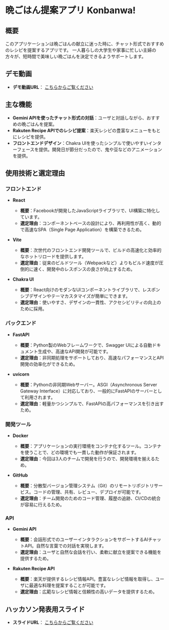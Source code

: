 # 晩ごはん提案アプリ Konbanwa!

## 概要
このアプリケーションは晩ごはんの献立に迷った時に、チャット形式でおすすめのレシピを提案するアプリです。
一人暮らしの大学生や家事に忙しい主婦の方々が、短時間で美味しい晩ごはんを決定できるようサポートします。

## デモ動画
- **デモ動画URL**： [こちらからご覧ください](https://drive.google.com/file/d/1THqIGJ9ZfNvKwl23JCB8SN4v9uFN2If7/view?usp=drive_link) 

## 主な機能  
- **Gemini APIを使ったチャット形式の対話**：ユーザと対話しながら、おすすめの晩ごはんを提案。  
- **Rakuten Recipe APIでのレシピ提案**：楽天レシピの豊富なメニューをもとにレシピを提供。  
- **フロントエンドデザイン**：Chakra UIを使ったシンプルで使いやすいインターフェースを提供。開発日が節分だったので、鬼や豆などのアニメーションを提供。

## 使用技術と選定理由  

### フロントエンド  
- **React**  
  - **概要**：Facebookが開発したJavaScriptライブラリで、UI構築に特化しています。  
  - **選定理由**：コンポーネントベースの設計により、再利用性が高く、動的で高速なSPA（Single Page Application）を構築できるため。
- **Vite**  
  - **概要**：次世代のフロントエンド開発ツールで、ビルドの高速化と効率的なホットリロードを提供します。  
  - **選定理由**：従来のビルドツール（Webpackなど）よりもビルド速度が圧倒的に速く、開発中のレスポンスの良さが向上するため。  

- **Chakra UI**  
  - **概要**：React向けのモダンなUIコンポーネントライブラリで、レスポンシブデザインやテーマカスタマイズが簡単にできます。  
  - **選定理由**：使いやすさ、デザインの一貫性、アクセシビリティの向上のために採用。

### バックエンド  
- **FastAPI**  
  - **概要**：Python製のWebフレームワークで、Swagger UIによる自動ドキュメント生成や、高速なAPI開発が可能です。  
  - **選定理由**：非同期処理をサポートしており、高速なパフォーマンスとAPI開発の効率化ができるため。

- **uvicorn**  
  - **概要**：Pythonの非同期Webサーバー。ASGI（Asynchronous Server Gateway Interface）に対応しており、一般的にFastAPIのサーバーとして利用されます。  
  - **選定理由**：軽量かつシンプルで、FastAPIの高パフォーマンスを引き出すため。  

### 開発ツール  
- **Docker**  
  - **概要**：アプリケーションの実行環境をコンテナ化するツール。コンテナを使うことで、どの環境でも一貫した動作が保証されます。  
  - **選定理由**：今回は3人のチームで開発を行うので、開発環境を揃えるため。

- **GitHub**  
  - **概要**：分散型バージョン管理システム（Git）のリモートリポジトリサービス。コードの管理、共有、レビュー、デプロイが可能です。  
  - **選定理由**：チーム開発のためのコード管理、履歴の追跡、CI/CDの統合が容易に行えるため。  

### API  
- **Gemini API**  
  - **概要**：会話形式でのユーザーインタラクションをサポートするAIチャットAPI。自然な言葉での対話を実現します。  
  - **選定理由**：ユーザと自然な会話を行い、柔軟に献立を提案できる機能を提供するため。  

- **Rakuten Recipe API**  
  - **概要**：楽天が提供するレシピ情報API。豊富なレシピ情報を取得し、ユーザに最適な料理を提案することが可能です。  
  - **選定理由**：広範なレシピ情報と信頼性の高いデータを提供するため。 

## ハッカソン発表用スライド
- **スライドURL**： [こちらからご覧ください](https://docs.google.com/presentation/d/1vh0Eeb8qMpsGgtKmzcXFXQyR9EU13aGXCruADgnUR7A/edit?usp=drive_link) 

